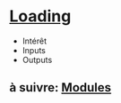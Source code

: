# [Loading](https://kit.svelte.dev/docs#loading)

- Intérêt
- Inputs
- Outputs

## à suivre: [Modules](./6-5_modules.md)
